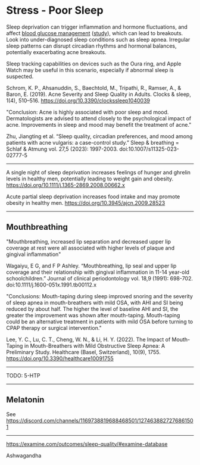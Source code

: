 # Stress - Poor Sleep

Sleep deprivation can trigger inflammation and hormone fluctuations, and affect [blood glucose management](https://discord.com/channels/1169738819688468501/1179956411858427954/1208285984123518988 "Consumption - Blood Sugar Management") ([study](https://www.ncbi.nlm.nih.gov/pmc/articles/PMC4381534/ "The impact of sleep disorders on glucose metabolism: endocrine and molecular mechanisms")), which can lead to breakouts. Look into under-diagnosed sleep conditions such as sleep apnea. Irregular sleep patterns can disrupt circadian rhythms and hormonal balances, potentially exacerbating acne breakouts.

Sleep tracking capabilities on devices such as the Oura ring, and Apple Watch may be useful in this scenario, especially if abnormal sleep is suspected.

Schrom, K. P., Ahsanuddin, S., Baechtold, M., Tripathi, R., Ramser, A., & Baron, E. (2019). Acne Severity and Sleep Quality in Adults. Clocks & sleep, 1(4), 510–516. https://doi.org/10.3390/clockssleep1040039

"Conclusion: Acne is highly associated with poor sleep and mood. Dermatologists are advised to attend closely to the psychological impact of acne. Improvements in sleep and mood may benefit the treatment of acne."

Zhu, Jiangting et al. “Sleep quality, circadian preferences, and mood among patients with acne vulgaris: a case-control study.” Sleep & breathing = Schlaf & Atmung vol. 27,5 (2023): 1997-2003. doi:10.1007/s11325-023-02777-5

---

A single night of sleep deprivation increases feelings of hunger and ghrelin levels in healthy men, potentially leading to weight gain and obesity.
https://doi.org/10.1111/j.1365-2869.2008.00662.x

Acute partial sleep deprivation increases food intake and may promote obesity in healthy men.
https://doi.org/10.3945/ajcn.2009.28523

---

## Mouthbreathing

"Mouthbreathing, increased lip separation and decreased upper lip coverage at rest were all associated with higher levels of plaque and gingival inflammation"


Wagaiyu, E G, and F P Ashley. “Mouthbreathing, lip seal and upper lip coverage and their relationship with gingival inflammation in 11-14 year-old schoolchildren.” Journal of clinical periodontology vol. 18,9 (1991): 698-702. doi:10.1111/j.1600-051x.1991.tb00112.x

"Conclusions: Mouth-taping during sleep improved snoring and the severity of sleep apnea in mouth-breathers with mild OSA, with AHI and SI being reduced by about half. The higher the level of baseline AHI and SI, the greater the improvement was shown after mouth-taping. Mouth-taping could be an alternative treatment in patients with mild OSA before turning to CPAP therapy or surgical intervention."

Lee, Y. C., Lu, C. T., Cheng, W. N., & Li, H. Y. (2022). The Impact of Mouth-Taping in Mouth-Breathers with Mild Obstructive Sleep Apnea: A Preliminary Study. Healthcare (Basel, Switzerland), 10(9), 1755. https://doi.org/10.3390/healthcare10091755

---

TODO: 5-HTP

---

## Melatonin
See https://discord.com/channels/1169738819688468501/1274638827276861501

---

https://examine.com/outcomes/sleep-quality/#examine-database

Ashwagandha
